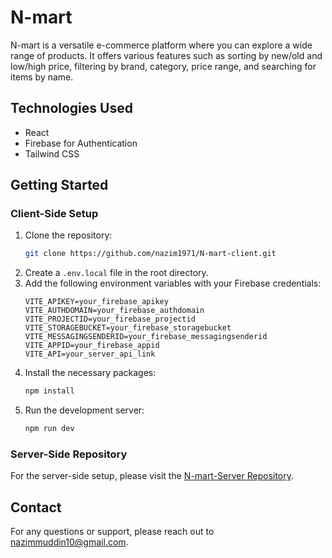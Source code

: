 # N-mart

N-mart is a versatile e-commerce platform where you can explore a wide range of products. It offers various features such as sorting by new/old and low/high price, filtering by brand, category, price range, and searching for items by name.

## Technologies Used
- React
- Firebase for Authentication
- Tailwind CSS

## Getting Started

### Client-Side Setup
1. Clone the repository:
   ```bash
   git clone https://github.com/nazim1971/N-mart-client.git
   ```
2. Create a `.env.local` file in the root directory.
3. Add the following environment variables with your Firebase credentials:
   ```plaintext
   VITE_APIKEY=your_firebase_apikey
   VITE_AUTHDOMAIN=your_firebase_authdomain
   VITE_PROJECTID=your_firebase_projectid
   VITE_STORAGEBUCKET=your_firebase_storagebucket
   VITE_MESSAGINGSENDERID=your_firebase_messagingsenderid
   VITE_APPID=your_firebase_appid
   VITE_API=your_server_api_link
   ```
4. Install the necessary packages:
   ```bash
   npm install
   ```
5. Run the development server:
   ```bash
   npm run dev
   ```

### Server-Side Repository
For the server-side setup, please visit the [N-mart-Server Repository](https://github.com/nazim1971/N-mart-server.git).

## Contact
For any questions or support, please reach out to [nazimmuddin10@gmail.com](mailto:nazimmuddin10@gmail.com).
```

